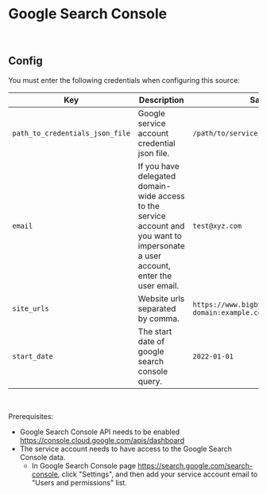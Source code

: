 # Google Search Console

<br />

## Config

You must enter the following credentials when configuring this source:

| Key | Description | Sample value
| --- | --- | --- |
| `path_to_credentials_json_file` | Google service account credential json file. | `/path/to/service_account_credentials.json` |
| `email` | If you have delegated domain-wide access to the service account and you want to impersonate a user account, enter the user email. | `test@xyz.com` |
| `site_urls` | Website urls separated by comma. | `https://www.bigbytes.io, sc-domain:example.com` |
| `start_date` | The start date of google search console query. | `2022-01-01` |
<br />

Prerequisites:
* Google Search Console API needs to be enabled https://console.cloud.google.com/apis/dashboard
* The service account needs to have access to the Google Search Console data.
    * In Google Search Console page https://search.google.com/search-console, click "Settings", and then add your service account email to "Users and permissions" list.
